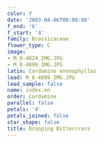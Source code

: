 ```yaml
---
color: Y
date: '2003-04-06T00:00:00'
f_end: '6'
f_start: '4'
family: Brassicaceae
flower_type: C
image:
- M_8-4824_IMG.JPG
- M_8-4899_IMG.JPG
latin: Cardamine enneaphyllos
lead: M_8-4899_IMG.JPG
lead_sample: false
name: index.en
order: Cardamine
parallel: false
petals: '4'
petals_joined: false
star_shape: false
title: Drooping Bittercress
---
```

